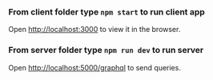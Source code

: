 ### From client folder type `npm start` to run client app

Open [http://localhost:3000](http://localhost:3000) to view it in the browser.

### From server folder type `npm run dev` to run server

Open [http://localhost:5000/graphql](http://localhost:5000/graphql) to send queries.
